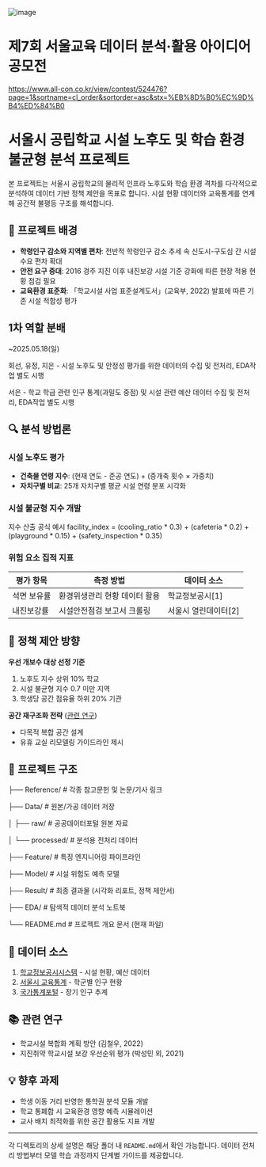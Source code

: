 ![image](https://github.com/user-attachments/assets/dfa3e178-57dd-4fe6-95b4-73cfec587b19)

# 제7회 서울교육 데이터 분석·활용 아이디어 공모전

https://www.all-con.co.kr/view/contest/524476?page=1&sortname=cl_order&sortorder=asc&stx=%EB%8D%B0%EC%9D%B4%ED%84%B0


# 서울시 공립학교 시설 노후도 및 학습 환경 불균형 분석 프로젝트

본 프로젝트는 서울시 공립학교의 물리적 인프라 노후도와 학습 환경 격차를 다각적으로 분석하여 데이터 기반 정책 제안을 목표로 합니다. 시설 현황 데이터와 교육통계를 연계해 공간적 불평등 구조를 해석합니다.

## 📌 프로젝트 배경
- **학령인구 감소와 지역별 편차**: 전반적 학령인구 감소 추세 속 신도시-구도심 간 시설 수요 편차 확대
- **안전 요구 증대**: 2016 경주 지진 이후 내진보강 시설 기준 강화에 따른 현장 적용 현황 점검 필요
- **교육환경 표준화**: 「학교시설 사업 표준설계도서」(교육부, 2022) 발표에 따른 기존 시설 적합성 평가

## 1차 역할 분배 

~2025.05.18(일)

회선, 유정, 지은 - 시설 노후도 및 안정성 평가를 위한 데이터의 수집 및 전처리, EDA작업 별도 시행

서은 - 학교 학급 관련 인구 통계(과밀도 중점) 및 시설 관련 예산 데이터 수집 및 전처리, EDA작업 별도 시행

## 🔍 분석 방법론
### 시설 노후도 평가
- **건축물 연령 지수**: (현재 연도 - 준공 연도) + (증개축 횟수 × 가중치)
- **자치구별 비교**: 25개 자치구별 평균 시설 연령 분포 시각화

### 시설 불균형 지수 개발

지수 산출 공식 예시
facility_index = (cooling_ratio * 0.3) + (cafeteria * 0.2) + (playground * 0.15) + (safety_inspection * 0.35)


### 위험 요소 집적 지표
| 평가 항목 | 측정 방법 | 데이터 소스 |
|-----------|-----------|-------------|
| 석면 보유률 | 환경위생관리 현황 데이터 활용 | 학교정보공시[1] |
| 내진보강률 | 시설안전점검 보고서 크롤링 | 서울시 열린데이터[2] |

## 🚀 정책 제안 방향
**우선 개보수 대상 선정 기준**
1. 노후도 지수 상위 10% 학교
2. 시설 불균형 지수 0.7 미만 지역
3. 학생당 공간 점유율 하위 20% 기관

**공간 재구조화 전략** ([관련 연구](https://scienceon.kisti.re.kr/srch/selectPORSrchArticle.do?cn=DIKO0015098675#))
- 다목적 복합 공간 설계
- 유휴 교실 리모델링 가이드라인 제시

## 📂 프로젝트 구조
├── Reference/ # 각종 참고문헌 및 논문/기사 링크 

├── Data/ # 원본/가공 데이터 저장

│ ├── raw/ # 공공데이터포털 원본 자료

│ └── processed/ # 분석용 전처리 데이터

├── Feature/ # 특징 엔지니어링 파이프라인

├── Model/ # 시설 위험도 예측 모델

├── Result/ # 최종 결과물 (시각화 리포트, 정책 제안서)

├── EDA/ # 탐색적 데이터 분석 노트북

└── README.md # 프로젝트 개요 문서 (현재 파일)


## 🔗 데이터 소스
1. [학교정보공시시스템](https://www.schoolinfo.go.kr) - 시설 현황, 예산 데이터
2. [서울시 교육통계](https://data.seoul.go.kr) - 학군별 인구 현황
3. [국가통계포털](https://kosis.kr) - 장기 인구 추계

## 📚 관련 연구
- 학교시설 복합화 계획 방안 (김철우, 2022)
- 지진취약 학교시설 보강 우선순위 평가 (박성민 외, 2021)

## 💡 향후 과제
- 학생 이동 거리 반영한 통학권 분석 모듈 개발
- 학교 통폐합 시 교육환경 영향 예측 시뮬레이션
- 교사 배치 최적화를 위한 공간 활용도 지표 개발

---

각 디렉토리의 상세 설명은 해당 폴더 내 `README.md`에서 확인 가능합니다. 데이터 전처리 방법부터 모델 학습 과정까지 단계별 가이드를 제공합니다.
